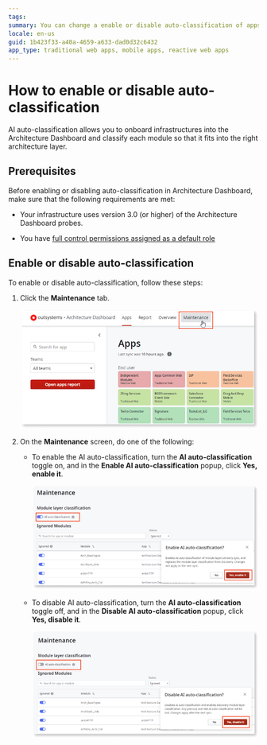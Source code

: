 ```yaml
---
tags: 
summary: You can change a enable or disable auto-classification of apps in Architecture Dashboard.
locale: en-us
guid: 1b423f33-a40a-4659-a633-dad0d32c6432
app_type: traditional web apps, mobile apps, reactive web apps
---
```


# How to enable or disable auto-classification

AI auto-classification allows you to onboard infrastructures into the Architecture Dashboard and classify each module so that it fits into the right architecture layer.

## Prerequisites

Before enabling or disabling auto-classification in Architecture Dashboard, make sure that the following requirements are met:

* Your infrastructure uses version 3.0 (or higher) of the Architecture Dashboard probes.

* You have [full control permissions assigned as a default role](how-works.md#maintenance-and-operations-permissions)

## Enable or disable auto-classification

To enable or disable auto-classification, follow these steps:

1. Click the **Maintenance** tab.

    ![Select Maintenance](images/ad-autoclass-1.png)

1. On the **Maintenance** screen, do one of the following: 

    * To enable the AI auto-classification, turn the **AI auto-classification** toggle on, and in the **Enable AI auto-classification** popup, click **Yes, enable it**. 

        ![Enable auto-classification](images/ad-autoclass-2.png)

    * To disable AI auto-classification, turn the **AI auto-classification** toggle off, and in the **Disable AI auto-classification** popup, click **Yes, disable it**.

        ![Disable auto-classification](images/ad-autoclass-3.png)
